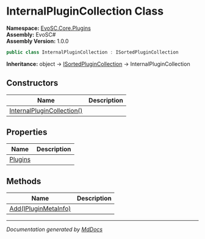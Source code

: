﻿<!--  
  <auto-generated>   
    The contents of this file were generated by a tool.  
    Changes to this file may be list if the file is regenerated  
  </auto-generated>   
-->

# InternalPluginCollection Class

**Namespace:** [EvoSC.Core.Plugins](../index.md)  
**Assembly:** EvoSC\#  
**Assembly Version:** 1.0.0

```csharp
public class InternalPluginCollection : ISortedPluginCollection
```

**Inheritance:** object → [ISortedPluginCollection](../Abstractions/ISortedPluginCollection/index.md) → InternalPluginCollection

## Constructors

| Name                                                | Description |
| --------------------------------------------------- | ----------- |
| [InternalPluginCollection()](constructors/index.md) |             |

## Properties

| Name                             | Description |
| -------------------------------- | ----------- |
| [Plugins](properties/Plugins.md) |             |

## Methods

| Name                                   | Description |
| -------------------------------------- | ----------- |
| [Add(IPluginMetaInfo)](methods/Add.md) |             |

___

*Documentation generated by [MdDocs](https://github.com/ap0llo/mddocs)*
